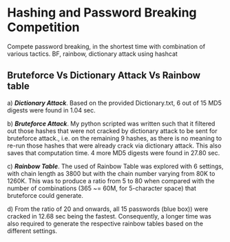 # Hashing and Password Breaking Competition
Compete password breaking, in the shortest time with combination of various tactics. BF, rainbow, dictionary attack using hashcat

## Bruteforce Vs Dictionary Attack Vs Rainbow table
a)	**_Dictionary Attack_**.   Based on the provided Dictionary.txt, 6 out of 15 MD5 digests were found in 1.04 sec.

b)	**_Bruteforce Attack_**.   My python scripted was written such that it filtered out those hashes that were not cracked by dictionary attack to be sent for bruteforce attack., i.e. on the remaining 9 hashes, as there is no meaning to re-run those hashes that were already crack via dictionary attack. This also saves that computation time. 4 more MD5 digests  were found in 27.80 sec.

c)	**_Rainbow Table_**.   The used of Rainbow Table was explored with 6 settings, with chain length as 3800 but with the chain number varying from 80K to 1260K. This was to produce a ratio from 5 to 80 when compared with the number of combinations (365 ~= 60M, for 5-character space) that bruteforce could generate. 
  
d)	From the ratio of 20 and onwards, all 15 passwords (blue box)) were cracked in 12.68 sec being the fastest. Consequently, a longer time was also required to generate the respective rainbow tables based on the different settings.
